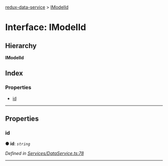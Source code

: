 [redux-data-service](../README.md) > [IModelId](../interfaces/imodelid.md)

# Interface: IModelId

## Hierarchy

**IModelId**

## Index

### Properties

* [id](imodelid.md#id)

---

## Properties

<a id="id"></a>

###  id

**● id**: *`string`*

*Defined in [Services/DataService.ts:78](https://github.com/Rediker-Software/redux-data-service/blob/9764f28/src/Services/DataService.ts#L78)*

___

